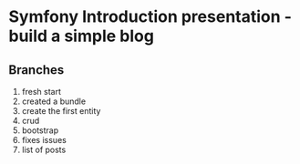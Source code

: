 # Symfony Introduction presentation - build a simple blog

## Branches 

1. fresh start
2. created a bundle
3. create the first entity
4. crud
5. bootstrap
6. fixes issues
7. list of posts

